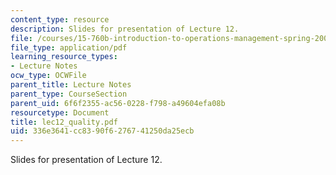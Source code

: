 ```yaml
---
content_type: resource
description: Slides for presentation of Lecture 12.
file: /courses/15-760b-introduction-to-operations-management-spring-2004/336e3641cc8390f6276741250da25ecb_lec12_quality.pdf
file_type: application/pdf
learning_resource_types:
- Lecture Notes
ocw_type: OCWFile
parent_title: Lecture Notes
parent_type: CourseSection
parent_uid: 6f6f2355-ac56-0228-f798-a49604efa08b
resourcetype: Document
title: lec12_quality.pdf
uid: 336e3641-cc83-90f6-2767-41250da25ecb
---
```

Slides for presentation of Lecture 12.

